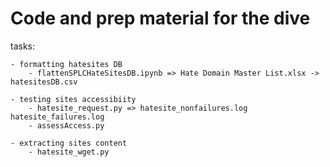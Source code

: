 # Code and prep material for the dive 

tasks:

    - formatting hatesites DB         
        - flattenSPLCHateSitesDB.ipynb => Hate Domain Master List.xlsx -> hatesitesDB.csv

    - testing sites accessibiity
        - hatesite_request.py => hatesite_nonfailures.log hatesite_failures.log
        - assessAccess.py	

    - extracting sites content 
        - hatesite_wget.py

